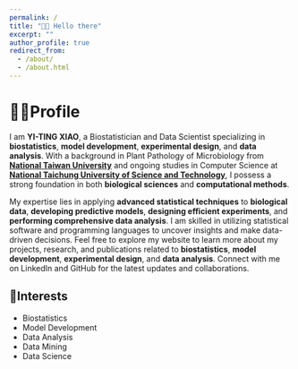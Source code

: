 ```yaml
---
permalink: /
title: "👋🏼 Hello there"
excerpt: ""
author_profile: true
redirect_from: 
  - /about/
  - /about.html
---
```










# 👩‍💻Profile

I am **YI-TING XIAO**, a Biostatistician and Data Scientist specializing in **biostatistics**, **model development**, **experimental design**, and **data analysis**. With a background in Plant Pathology of Microbiology from [**National Taiwan University**](http://www.ppm.ntu.edu.tw/en) and ongoing studies in Computer Science at[ **National Taichung University of Science and Technology**](http://wwwen.nutc.edu.tw/new/csie_masters.html), I possess a strong foundation in both 
**biological sciences** and **computational methods**.

My expertise lies in applying **advanced statistical techniques** to **biological data**, **developing predictive models**, **designing efficient experiments**, and **performing comprehensive data analysis**. I am skilled in utilizing statistical software and programming languages to uncover insights and make data-driven decisions. Feel free to explore my website to learn more about my projects, research, and publications related to **biostatistics**, **model development**, **experimental design**, and **data analysis**.
Connect with me on LinkedIn and GitHub for the latest updates and collaborations.

## 🌻Interests
  * Biostatistics
  * Model Development
  * Data Analysis
  * Data Mining
  * Data Science